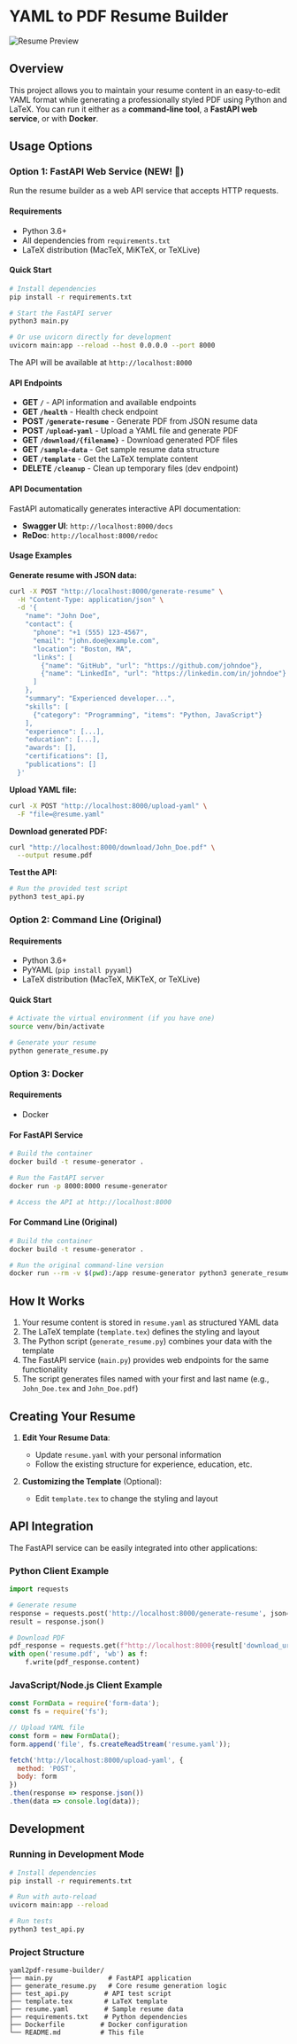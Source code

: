 # YAML to PDF Resume Builder

![Resume Preview](docs/resume_preview_top_half.png)

## Overview

This project allows you to maintain your resume content in an easy-to-edit YAML format while generating a professionally styled PDF using Python and LaTeX. You can run it either as a **command-line tool**, a **FastAPI web service**, or with **Docker**.

## Usage Options

### Option 1: FastAPI Web Service (NEW! 🚀)

Run the resume builder as a web API service that accepts HTTP requests.

#### Requirements
- Python 3.6+
- All dependencies from `requirements.txt`
- LaTeX distribution (MacTeX, MiKTeX, or TeXLive)

#### Quick Start

```bash
# Install dependencies
pip install -r requirements.txt

# Start the FastAPI server
python3 main.py

# Or use uvicorn directly for development
uvicorn main:app --reload --host 0.0.0.0 --port 8000
```

The API will be available at `http://localhost:8000`

#### API Endpoints

- **GET `/`** - API information and available endpoints
- **GET `/health`** - Health check endpoint
- **POST `/generate-resume`** - Generate PDF from JSON resume data
- **POST `/upload-yaml`** - Upload a YAML file and generate PDF
- **GET `/download/{filename}`** - Download generated PDF files
- **GET `/sample-data`** - Get sample resume data structure
- **GET `/template`** - Get the LaTeX template content
- **DELETE `/cleanup`** - Clean up temporary files (dev endpoint)

#### API Documentation

FastAPI automatically generates interactive API documentation:
- **Swagger UI**: `http://localhost:8000/docs`
- **ReDoc**: `http://localhost:8000/redoc`

#### Usage Examples

**Generate resume with JSON data:**
```bash
curl -X POST "http://localhost:8000/generate-resume" \
  -H "Content-Type: application/json" \
  -d '{
    "name": "John Doe",
    "contact": {
      "phone": "+1 (555) 123-4567",
      "email": "john.doe@example.com",
      "location": "Boston, MA",
      "links": [
        {"name": "GitHub", "url": "https://github.com/johndoe"},
        {"name": "LinkedIn", "url": "https://linkedin.com/in/johndoe"}
      ]
    },
    "summary": "Experienced developer...",
    "skills": [
      {"category": "Programming", "items": "Python, JavaScript"}
    ],
    "experience": [...],
    "education": [...],
    "awards": [],
    "certifications": [],
    "publications": []
  }'
```

**Upload YAML file:**
```bash
curl -X POST "http://localhost:8000/upload-yaml" \
  -F "file=@resume.yaml"
```

**Download generated PDF:**
```bash
curl "http://localhost:8000/download/John_Doe.pdf" \
  --output resume.pdf
```

**Test the API:**
```bash
# Run the provided test script
python3 test_api.py
```

### Option 2: Command Line (Original)

#### Requirements
- Python 3.6+
- PyYAML (`pip install pyyaml`)
- LaTeX distribution (MacTeX, MiKTeX, or TeXLive)

#### Quick Start

```bash
# Activate the virtual environment (if you have one)
source venv/bin/activate

# Generate your resume
python generate_resume.py
```

### Option 3: Docker

#### Requirements
- Docker

#### For FastAPI Service

```bash
# Build the container
docker build -t resume-generator .

# Run the FastAPI server
docker run -p 8000:8000 resume-generator

# Access the API at http://localhost:8000
```

#### For Command Line (Original)

```bash
# Build the container
docker build -t resume-generator .

# Run the original command-line version
docker run --rm -v $(pwd):/app resume-generator python3 generate_resume.py
```

## How It Works

1. Your resume content is stored in `resume.yaml` as structured YAML data
2. The LaTeX template (`template.tex`) defines the styling and layout
3. The Python script (`generate_resume.py`) combines your data with the template
4. The FastAPI service (`main.py`) provides web endpoints for the same functionality
5. The script generates files named with your first and last name (e.g., `John_Doe.tex` and `John_Doe.pdf`)

## Creating Your Resume

1. **Edit Your Resume Data**:
   - Update `resume.yaml` with your personal information
   - Follow the existing structure for experience, education, etc.

2. **Customizing the Template** (Optional):
   - Edit `template.tex` to change the styling and layout

## API Integration

The FastAPI service can be easily integrated into other applications:

### Python Client Example
```python
import requests

# Generate resume
response = requests.post('http://localhost:8000/generate-resume', json=resume_data)
result = response.json()

# Download PDF
pdf_response = requests.get(f"http://localhost:8000{result['download_url']}")
with open('resume.pdf', 'wb') as f:
    f.write(pdf_response.content)
```

### JavaScript/Node.js Client Example
```javascript
const FormData = require('form-data');
const fs = require('fs');

// Upload YAML file
const form = new FormData();
form.append('file', fs.createReadStream('resume.yaml'));

fetch('http://localhost:8000/upload-yaml', {
  method: 'POST',
  body: form
})
.then(response => response.json())
.then(data => console.log(data));
```

## Development

### Running in Development Mode
```bash
# Install dependencies
pip install -r requirements.txt

# Run with auto-reload
uvicorn main:app --reload

# Run tests
python3 test_api.py
```

### Project Structure
```
yaml2pdf-resume-builder/
├── main.py              # FastAPI application
├── generate_resume.py   # Core resume generation logic
├── test_api.py         # API test script
├── template.tex        # LaTeX template
├── resume.yaml         # Sample resume data
├── requirements.txt    # Python dependencies
├── Dockerfile         # Docker configuration
└── README.md          # This file
```
